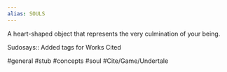 ```yaml
---
alias: SOULS
---
```


A heart-shaped object that represents the very culmination of your being.

Sudosays:: Added tags for Works Cited

#general #stub #concepts #soul #Cite/Game/Undertale 